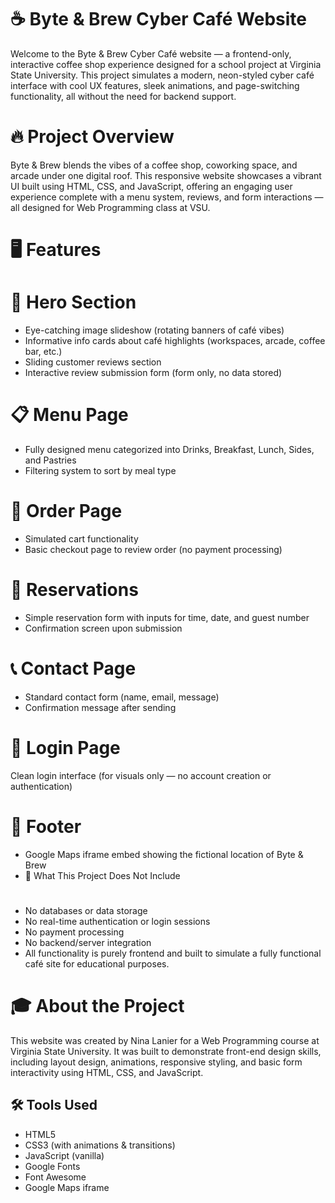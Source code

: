 # ☕ Byte & Brew Cyber Café Website

Welcome to the Byte & Brew Cyber Café website — a frontend-only, interactive coffee shop experience designed for a school project at Virginia State University. This project simulates a modern, neon-styled cyber café interface with cool UX features, sleek animations, and page-switching functionality, all without the need for backend support.

# 🔥 Project Overview

Byte & Brew blends the vibes of a coffee shop, coworking space, and arcade under one digital roof. This responsive website showcases a vibrant UI built using HTML, CSS, and JavaScript, offering an engaging user experience complete with a menu system, reviews, and form interactions — all designed for Web Programming class at VSU.

# 🖥️ Features

# 🎯 Hero Section
* Eye-catching image slideshow (rotating banners of café vibes)
* Informative info cards about café highlights (workspaces, arcade, coffee bar, etc.)
* Sliding customer reviews section
* Interactive review submission form (form only, no data stored)

# 📋 Menu Page
* Fully designed menu categorized into Drinks, Breakfast, Lunch, Sides, and Pastries
* Filtering system to sort by meal type

# 🛒 Order Page
* Simulated cart functionality
* Basic checkout page to review order (no payment processing)

# 📆 Reservations
* Simple reservation form with inputs for time, date, and guest number
* Confirmation screen upon submission

# 📞 Contact Page
* Standard contact form (name, email, message)
* Confirmation message after sending

# 🔐 Login Page
Clean login interface (for visuals only — no account creation or authentication)

# 📍 Footer
* Google Maps iframe embed showing the fictional location of Byte & Brew
* 🚫 What This Project Does Not Include

# 
* No databases or data storage
* No real-time authentication or login sessions
* No payment processing
* No backend/server integration
* All functionality is purely frontend and built to simulate a fully functional café site for educational purposes.


# 🎓 About the Project

This website was created by Nina Lanier for a Web Programming course at Virginia State University. It was built to demonstrate front-end design skills, including layout design, animations, responsive styling, and basic form interactivity using HTML, CSS, and JavaScript.

## 🛠️ Tools Used

- HTML5
- CSS3 (with animations & transitions)
- JavaScript (vanilla)
- Google Fonts
- Font Awesome
- Google Maps iframe
